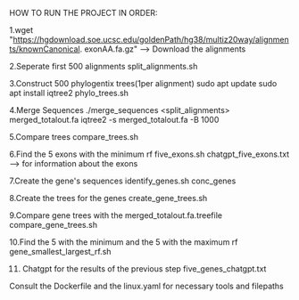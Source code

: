 HOW TO RUN THE PROJECT IN ORDER:

1.wget "https://hgdownload.soe.ucsc.edu/goldenPath/hg38/multiz20way/alignments/knownCanonical.
exonAA.fa.gz" --> Download the alignments 

2.Seperate first 500 alignments 
split_alignments.sh 

3.Construct 500 phylogentix trees(1per alignment)
sudo apt update
sudo apt install iqtree2
phylo_trees.sh

4.Merge Sequences
./merge_sequences <split_alignments> merged_totalout.fa
iqtree2 -s merged_totalout.fa -B 1000

5.Compare trees 
compare_trees.sh 

6.Find the 5 exons with the minimum rf 
five_exons.sh 
chatgpt_five_exons.txt --> for information about the exons 

7.Create the gene's sequences
identify_genes.sh 
conc_genes

8.Create the trees for the genes
create_gene_trees.sh

9.Compare gene trees with the merged_totalout.fa.treefile
compare_gene_trees.sh

10.Find the 5 with the minimum and the 5 with the maximum rf 
gene_smallest_largest_rf.sh

11. Chatgpt for the results of the previous step
    five_genes_chatgpt.txt


Consult the Dockerfile and the linux.yaml for necessary tools and filepaths

